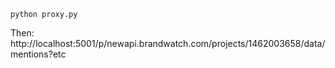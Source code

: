 ```pip install -r requirements.txt
python proxy.py
```

Then:
http://localhost:5001/p/newapi.brandwatch.com/projects/1462003658/data/mentions?etc
